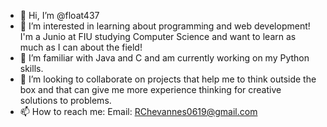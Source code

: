 - 👋 Hi, I’m @float437
- 👀 I’m interested in learning about programming and web development! I'm a Junio at FIU studying Computer Science and want to learn as much as I can about the field!
- 🌱 I’m familiar with Java and C and am currently working on my Python skills.
- 💞️ I’m looking to collaborate on projects that help me to think outside the box and that can give me more experience thinking for creative solutions to problems.
- 📫 How to reach me: 
    Email: RChevannes0619@gmail.com

<!---
float437/float437 is a ✨ special ✨ repository because its `README.md` (this file) appears on your GitHub profile.
You can click the Preview link to take a look at your changes.
--->
